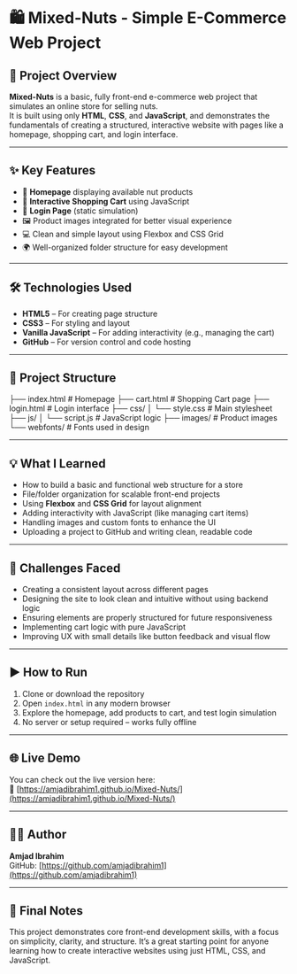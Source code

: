 # 🛍️ Mixed-Nuts - Simple E-Commerce Web Project

## 📌 Project Overview

**Mixed-Nuts** is a basic, fully front-end e-commerce web project that simulates an online store for selling nuts.  
It is built using only **HTML**, **CSS**, and **JavaScript**, and demonstrates the fundamentals of creating a structured, interactive website with pages like a homepage, shopping cart, and login interface.

---

## ✨ Key Features

- 🏪 **Homepage** displaying available nut products  
- 🛒 **Interactive Shopping Cart** using JavaScript  
- 🔐 **Login Page** (static simulation)  
- 🖼️ Product images integrated for better visual experience  
- 💻 Clean and simple layout using Flexbox and CSS Grid  
- 🌍 Well-organized folder structure for easy development  

---

## 🛠️ Technologies Used

- **HTML5** – For creating page structure  
- **CSS3** – For styling and layout  
- **Vanilla JavaScript** – For adding interactivity (e.g., managing the cart)  
- **GitHub** – For version control and code hosting  

---

## 📁 Project Structure


├── index.html # Homepage
├── cart.html # Shopping Cart page
├── login.html # Login interface
├── css/
│ └── style.css # Main stylesheet
├── js/
│ └── script.js # JavaScript logic
├── images/ # Product images
└── webfonts/ # Fonts used in design





---

## 💡 What I Learned

- How to build a basic and functional web structure for a store  
- File/folder organization for scalable front-end projects  
- Using **Flexbox** and **CSS Grid** for layout alignment  
- Adding interactivity with JavaScript (like managing cart items)  
- Handling images and custom fonts to enhance the UI  
- Uploading a project to GitHub and writing clean, readable code  

---

## 🚧 Challenges Faced

- Creating a consistent layout across different pages  
- Designing the site to look clean and intuitive without using backend logic  
- Ensuring elements are properly structured for future responsiveness  
- Implementing cart logic with pure JavaScript  
- Improving UX with small details like button feedback and visual flow  

---

## ▶️ How to Run

1. Clone or download the repository  
2. Open `index.html` in any modern browser  
3. Explore the homepage, add products to cart, and test login simulation  
4. No server or setup required – works fully offline  

---

## 🌐 Live Demo

You can check out the live version here:  
🔗 [https://amjadibrahim1.github.io/Mixed-Nuts/](https://amjadibrahim1.github.io/Mixed-Nuts/)

---

## 👨‍💻 Author

**Amjad Ibrahim**  
GitHub: [https://github.com/amjadibrahim1](https://github.com/amjadibrahim1)

---

## 📌 Final Notes

This project demonstrates core front-end development skills, with a focus on simplicity, clarity, and structure. It’s a great starting point for anyone learning how to create interactive websites using just HTML, CSS, and JavaScript.
